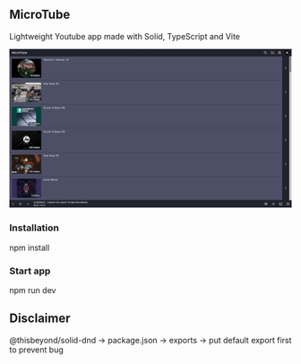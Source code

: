 ## MicroTube

Lightweight Youtube app made with Solid, TypeScript and Vite

![Screenshot](./screenshot.png)

### Installation

npm install

### Start app

npm run dev

## Disclaimer

@thisbeyond/solid-dnd -> package.json -> exports -> put default export first to prevent bug
